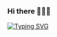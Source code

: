 ### Hi there 👋👋👋
[![Typing SVG](http://readme-typing-svg.herokuapp.com?font=Fira+Code&weight=450&size=22&pause=1000&color=3F1DF7&random=false&width=435&lines=Together+will+we+build+our+future)](https://git.io/typing-svg)
